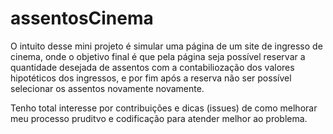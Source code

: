# assentosCinema
 
O intuito desse mini projeto é simular uma página de um site de ingresso de cinema, onde o objetivo final é que pela página seja possível reservar a quantidade desejada de assentos com a contabiliozação dos valores hipotéticos dos ingressos, e por fim após a reserva não ser possível selecionar os assentos novamente novamente.

Tenho total interesse por contribuições e dicas (issues) de como melhorar meu processo pruditvo e codificação para atender melhor ao problema.